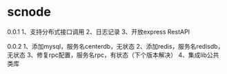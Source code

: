 # scnode

0.0.1
1、支持分布式接口调用
2、日志记录
3、开放express RestAPI


0.0.2
1、添加mysql，服务名centerdb，无状态
2、添加redis，服务名redisdb，无状态
3、修复rpc配置，服务名rpc，有状态（下个版本解决）
4、集成lib公共类库